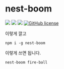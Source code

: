 # nest-boom

![](https://img.shields.io/badge/language-Rust-red) ![](https://img.shields.io/badge/language-Node-yellow) ![](https://img.shields.io/badge/version-0.4.0-brightgreen) [![GitHub license](https://img.shields.io/badge/license-MIT-blue.svg)]() 

이렇게 깔고
```
npm i -g nest-boom
```

이렇게 쓰면 됩니다.
```
nest-boom fire-ball
```